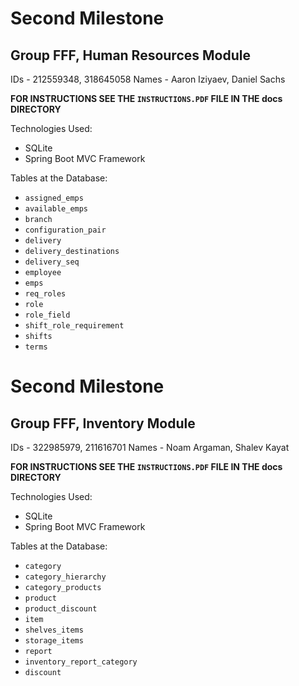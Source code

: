 # Second Milestone
## Group FFF, Human Resources Module

IDs - 212559348, 318645058
Names - Aaron Iziyaev, Daniel Sachs

**FOR INSTRUCTIONS SEE THE `INSTRUCTIONS.PDF` FILE IN THE docs DIRECTORY**

Technologies Used:
- SQLite
- Spring Boot MVC Framework

Tables at the Database:
- `assigned_emps`
- `available_emps`
- `branch`
- `configuration_pair`
- `delivery`
- `delivery_destinations`
- `delivery_seq`
- `employee`
- `emps`
- `req_roles`
- `role`
- `role_field`
- `shift_role_requirement`
- `shifts`
- `terms`

# Second Milestone
## Group FFF, Inventory Module

IDs - 322985979, 211616701
Names - Noam Argaman, Shalev Kayat

**FOR INSTRUCTIONS SEE THE `INSTRUCTIONS.PDF` FILE IN THE docs DIRECTORY**

Technologies Used:
- SQLite
- Spring Boot MVC Framework

Tables at the Database:
- `category`
- `category_hierarchy`
- `category_products`
- `product`
- `product_discount`
- `item`
- `shelves_items`
- `storage_items`
- `report`
- `inventory_report_category`
- `discount`